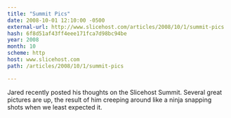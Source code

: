 ```yaml
---
title: "Summit Pics"
date: 2008-10-01 12:10:00 -0500
external-url: http://www.slicehost.com/articles/2008/10/1/summit-pics
hash: 6f8d51af43ff4eee171fca7d98bc94be
year: 2008
month: 10
scheme: http
host: www.slicehost.com
path: /articles/2008/10/1/summit-pics

---
```


Jared recently posted his thoughts on the Slicehost Summit. Several great pictures are up, the result of him creeping around like a ninja snapping shots when we least expected it.


